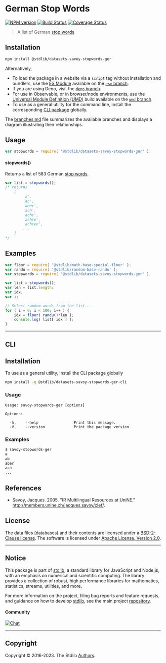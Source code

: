 <!--

@license Apache-2.0

Copyright (c) 2018 The Stdlib Authors.

Licensed under the Apache License, Version 2.0 (the "License");
you may not use this file except in compliance with the License.
You may obtain a copy of the License at

   http://www.apache.org/licenses/LICENSE-2.0

Unless required by applicable law or agreed to in writing, software
distributed under the License is distributed on an "AS IS" BASIS,
WITHOUT WARRANTIES OR CONDITIONS OF ANY KIND, either express or implied.
See the License for the specific language governing permissions and
limitations under the License.

-->

# German Stop Words

[![NPM version][npm-image]][npm-url] [![Build Status][test-image]][test-url] [![Coverage Status][coverage-image]][coverage-url] <!-- [![dependencies][dependencies-image]][dependencies-url] -->

> A list of German [stop words][stopwords].

<section class="intro">

</section>

<!-- /.intro -->

<section class="installation">

## Installation

```bash
npm install @stdlib/datasets-savoy-stopwords-ger
```

Alternatively,

-   To load the package in a website via a `script` tag without installation and bundlers, use the [ES Module][es-module] available on the [`esm` branch][esm-url].
-   If you are using Deno, visit the [`deno` branch][deno-url].
-   For use in Observable, or in browser/node environments, use the [Universal Module Definition (UMD)][umd] build available on the [`umd` branch][umd-url].
-   To use as a general utility for the command line, install the corresponding [CLI package][cli-section] globally.

The [branches.md][branches-url] file summarizes the available branches and displays a diagram illustrating their relationships.

</section>

<section class="usage">

## Usage

```javascript
var stopwords = require( '@stdlib/datasets-savoy-stopwords-ger' );
```

#### stopwords()

Returns a list of 583 German [stop words][stopwords].

```javascript
var list = stopwords();
/* returns
    [
        'a',
        'ab',
        'aber',
        'ach',
        'acht',
        'achte',
        'achten',
        ...
    ]
*/
```

</section>

<!-- /.usage -->

<section class="examples">

## Examples

<!-- eslint no-undef: "error" -->

```javascript
var floor = require( '@stdlib/math-base-special-floor' );
var randu = require( '@stdlib/random-base-randu' );
var stopwords = require( '@stdlib/datasets-savoy-stopwords-ger' );

var list = stopwords();
var len = list.length;
var idx;
var i;

// Select random words from the list...
for ( i = 0; i < 100; i++ ) {
    idx = floor( randu()*len );
    console.log( list[ idx ] );
}
```

</section>

<!-- /.examples -->

* * *

<section class="cli">

## CLI

<section class="installation">

## Installation

To use as a general utility, install the CLI package globally

```bash
npm install -g @stdlib/datasets-savoy-stopwords-ger-cli
```

</section>

<!-- CLI usage documentation. -->

<section class="usage">

### Usage

```text
Usage: savoy-stopwords-ger [options]

Options:

  -h,    --help                Print this message.
  -V,    --version             Print the package version.
```

</section>

<!-- /.usage -->

<section class="examples">

### Examples

```bash
$ savoy-stopwords-ger
a
ab
aber
ach
...
```

</section>

<!-- /.examples -->

</section>

<!-- /.cli -->

<section class="references">

## References

-   Savoy, Jacques. 2005. "IR Multilingual Resources at UniNE." <http://members.unine.ch/jacques.savoy/clef/>.

</section>

<!-- /.references -->

<!-- <license> -->

## License

The data files (databases) and their contents are licensed under a [BSD-2-Clause license][bsd-license]. The software is licensed under [Apache License, Version 2.0][apache-license].

<!-- </license> -->

<!-- Section for related `stdlib` packages. Do not manually edit this section, as it is automatically populated. -->

<section class="related">

</section>

<!-- /.related -->

<!-- Section for all links. Make sure to keep an empty line after the `section` element and another before the `/section` close. -->


<section class="main-repo" >

* * *

## Notice

This package is part of [stdlib][stdlib], a standard library for JavaScript and Node.js, with an emphasis on numerical and scientific computing. The library provides a collection of robust, high performance libraries for mathematics, statistics, streams, utilities, and more.

For more information on the project, filing bug reports and feature requests, and guidance on how to develop [stdlib][stdlib], see the main project [repository][stdlib].

#### Community

[![Chat][chat-image]][chat-url]

---

## Copyright

Copyright &copy; 2016-2023. The Stdlib [Authors][stdlib-authors].

</section>

<!-- /.stdlib -->

<!-- Section for all links. Make sure to keep an empty line after the `section` element and another before the `/section` close. -->

<section class="links">

[npm-image]: http://img.shields.io/npm/v/@stdlib/datasets-savoy-stopwords-ger.svg
[npm-url]: https://npmjs.org/package/@stdlib/datasets-savoy-stopwords-ger

[test-image]: https://github.com/stdlib-js/datasets-savoy-stopwords-ger/actions/workflows/test.yml/badge.svg?branch=main
[test-url]: https://github.com/stdlib-js/datasets-savoy-stopwords-ger/actions/workflows/test.yml?query=branch:main

[coverage-image]: https://img.shields.io/codecov/c/github/stdlib-js/datasets-savoy-stopwords-ger/main.svg
[coverage-url]: https://codecov.io/github/stdlib-js/datasets-savoy-stopwords-ger?branch=main

<!--

[dependencies-image]: https://img.shields.io/david/stdlib-js/datasets-savoy-stopwords-ger.svg
[dependencies-url]: https://david-dm.org/stdlib-js/datasets-savoy-stopwords-ger/main

-->

[chat-image]: https://img.shields.io/gitter/room/stdlib-js/stdlib.svg
[chat-url]: https://gitter.im/stdlib-js/stdlib/

[stdlib]: https://github.com/stdlib-js/stdlib

[stdlib-authors]: https://github.com/stdlib-js/stdlib/graphs/contributors

[cli-section]: https://github.com/stdlib-js/datasets-savoy-stopwords-ger#cli
[cli-url]: https://github.com/stdlib-js/datasets-savoy-stopwords-ger/tree/cli
[@stdlib/datasets-savoy-stopwords-ger]: https://github.com/stdlib-js/datasets-savoy-stopwords-ger/tree/main

[umd]: https://github.com/umdjs/umd
[es-module]: https://developer.mozilla.org/en-US/docs/Web/JavaScript/Guide/Modules

[deno-url]: https://github.com/stdlib-js/datasets-savoy-stopwords-ger/tree/deno
[umd-url]: https://github.com/stdlib-js/datasets-savoy-stopwords-ger/tree/umd
[esm-url]: https://github.com/stdlib-js/datasets-savoy-stopwords-ger/tree/esm
[branches-url]: https://github.com/stdlib-js/datasets-savoy-stopwords-ger/blob/main/branches.md

[stopwords]: https://en.wikipedia.org/wiki/Stop_words

[bsd-license]: https://opensource.org/licenses/bsd-license.html

[apache-license]: https://www.apache.org/licenses/LICENSE-2.0

</section>

<!-- /.links -->
